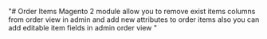 "# Order Items Magento 2 module allow you to remove exist items columns from order view in admin and add new attributes to order items also you can add editable item fields in admin order view  " 
